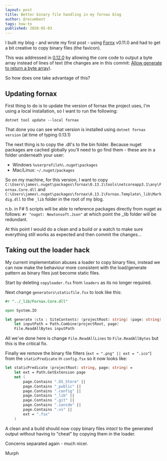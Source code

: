 ```yaml
---
layout: post
title: Better binary file handling in my fornax blog
author: @recumbent
tags: how-to
published: 2020-05-03
---
```


I built my blog - and wrote my first post - using [Fornx](https://github.com/ionide/fornax) v0.11.0 and had to get a bit creative to copy binary files (the favicon).

This was addressed in [0.12.0](https://github.com/ionide/Fornax/releases/tag/0.12.0) by allowing the core code to output a byte array instead of lines of text (the changes are in this commit: [Allow generate to return a byte array](https://github.com/ionide/Fornax/commit/b4a575a651ce75e7805834de40263f457e3b7f4c#diff-7cb9fd4a13259bde5ff5e815d2456368L310)).

So how does one take advantage of this?

## Updating fornax

First thing to do is to update the version of fornax the project uses, I'm using a local installation, so I want to run the following:

```
dotnet tool update --local fornax
```
That done you can see what version is installed using `dotnet fornax version` (at time of typing 0.13.1)

The next thing is to copy the .dll's to the bin folder. Because nuget packages are cached globally you'll need to go find them - these are in a folder underneath your user:

* Windows `%userprofile%\.nuget\packages`
* Mac/Linux: `~/.nuget/packages`

So on my machine, for this version, I want to copy `C:\Users\james\.nuget\packages\fornax\0.13.1\tools\netcoreapp3.1\any\Fornax.Core.dll` and `C:\Users\james\.nuget\packages\fornax\0.13.1\Fornax.Template\_lib\Markdig.dll` to the `_lib` folder in the root of my blog.

n.b. in F# 5 scripts will be able to reference packages directly from nuget as follows: `#r "nuget: Newtonsoft.Json"` at which point the _lib folder will be redundant.

At this point I would do a clean and a build or a watch to make sure everything still works as expected and then commit the changes...

## Taking out the loader hack

My current implementation abuses a loader to copy binary files, instead we can now make the behaviour more consistent with the load/generate pattern as binary files just become static files.

Start by deleting `copyloader.fsx` from `loaders` as its no longer required.

Next change `generators\staticfile.fsx` to look like this:

```fsharp
#r "../_lib/Fornax.Core.dll"

open System.IO

let generate (ctx : SiteContents) (projectRoot: string) (page: string) =
    let inputPath = Path.Combine(projectRoot, page)
    File.ReadAllBytes inputPath
```

All we've done here is change `File.ReadAllLines` to `File.ReadAllBytes` but this is the critical fix.

Finally we remove the binary file filters (`ext = ".png" || ext = ".ico"`) from the `staticPredicate` in `config.fsx` so it now looks like:

```fsharp
let staticPredicate (projectRoot: string, page: string) =
    let ext = Path.GetExtension page
    not (
        page.Contains ".DS_Store" ||
        page.Contains "_public" ||
        page.Contains ".config" ||
        page.Contains "_lib" ||
        page.Contains ".git" ||
        page.Contains ".ionide" ||
        page.Contains ".vs" ||
        ext = ".fsx"
    )
```

A clean and a build should now copy binary files _intact_ to the generated output without having to "cheat" by copying them in the loader. 

Concerns separated again - much nicer.

Murph

